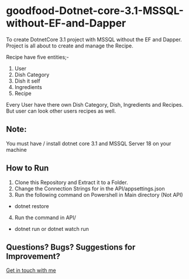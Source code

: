 # goodfood-Dotnet-core-3.1-MSSQL-without-EF-and-Dapper

To create DotnetCore 3.1 project with MSSQL without the EF and Dapper.
Project is all about to create and manage the Recipe.

Recipe have five entities;-
1. User 
2. Dish Category
3. Dish it self
4. Ingredients
5. Recipe

Every User have there own Dish Category, Dish, Ingredients and Recipes.
But user can look other users recipes as well.

## Note: 
You must have / install dotnet core 3.1 and MSSQL Server 18 on your machine

## How to Run 
1. Clone this Repository and Extract it to a Folder.
2. Change the Connection Strings for in the API/appsettings.json
3. Run the following command on Powershell in Main directory (Not API)
- dotnet restore
4. Run the command in API/
- dotnet run or dotnet watch run

## Questions? Bugs? Suggestions for Improvement?
[Get in touch with me](rajpalbains82@gmail.com)

